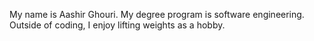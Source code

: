 My name is Aashir Ghouri.
My degree program is software engineering.
Outside of coding, I enjoy lifting weights as a hobby.
